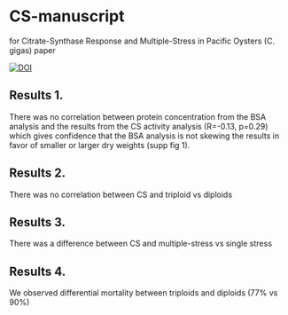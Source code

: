 # CS-manuscript
 for Citrate-Synthase Response and Multiple-Stress in Pacific Oysters (C. gigas)  paper
 
 [![DOI](https://zenodo.org/badge/558552587.svg)](https://zenodo.org/badge/latestdoi/558552587)

 
## Results 1.
There was no correlation between protein concentration from the BSA analysis and the results from the CS activity analysis (R=-0.13, p=0.29) which gives confidence that the BSA analysis is not skewing the results in favor of smaller or larger dry weights (supp fig 1).

## Results 2. 
There was no correlation between CS and triploid vs diploids 

## Results 3.
There was a difference between CS and multiple-stress vs single stress 

## Results 4. 
We observed differential mortality between triploids and diploids (77% vs 90%) 
